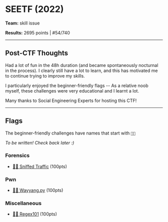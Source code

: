 # SEETF (2022)

**Team:** skill issue

**Results:** 2695 points | #54/740

----

## Post-CTF Thoughts

Had a lot of fun in the 48h duration (and became spontaneously nocturnal in the process). I clearly still have a lot to learn, and this has motivated me to continue trying to improve my skills.

I particularly enjoyed the beginner-friendly flags -- As a relative noob myself, these challenges were very educational and I learnt a lot.

Many thanks to Social Engineering Experts for hosting this CTF!

----

## Flags

The beginner-friendly challenges have names that start with  `🧑‍🎓`

*To be written! Check back later :)*

<!--
### Web

* [🧑‍🎓 Sourceless Guessy Web (Baby Flag)](Web/Sourceless%20Guessy%20Web%20%28Baby%20Flag%29) (100pts)
* [🧑‍🎓 Super Secure Requests Forwarder](Web/Super%20Secure%20Requests%20Forwarder) (100pts)
* [Flag Portal (Flag 1) [unintended solution]](Web/Flag%20Portal%20%28Flag%201%29%20%5Bunintended%20solution%5D) (100pts)

### OSINT

* [Huh Where](OSINT/Huh%20Where) (100pts)
* [Batnet 1](OSINT/Batnet%201) (100pts)
* [Batnet 2 [unintended solution]](OSINT/Batnet%202%20%5Bunintended%20solution%5D) (995pts)
-->
### Forensics

* [🧑‍🎓 Sniffed Traffic](Forensics/Sniffed%20Traffic) (100pts)
<!--
### Reverse Engineering

* [🧑‍🎓 BestSoftware](Reverse%20Engineering/BestSoftware) (100pts)

## Smart Contract

* [🧑‍🎓 Bonjour](Smart%20Contract/Bonjour) (100pts)
-->

### Pwn

<!--* [🧑‍🎓 4mats](Pwn/4mats) (100pts)-->
* [🧑‍🎓 Wayyang.py](Pwn/Wayyang.py) (100pts)

### Miscellaneous

* [🧑‍🎓 Regex101](Miscellaneous/Regex101) (100pts)
